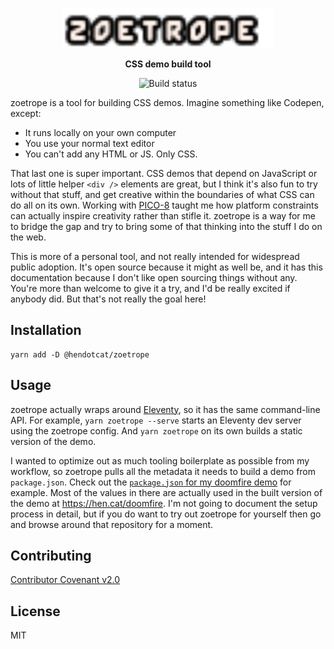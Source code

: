 <p align="center">
  <img
    alt="zoetrope"
    src="https://github.com/hendotcat/zoetrope/raw/trunk/zoetrope.svg"
    height="64"
  />
</p>

<p align="center">
  <strong>
    CSS demo build tool
  </strong>
</p>

<p align="center">
  <img
    src="https://github.com/hendotcat/zoetrope/actions/workflows/publish.yml/badge.svg"
    alt="Build status"
  />
</p>

zoetrope is a tool for building CSS demos.
Imagine something like Codepen, except:

* It runs locally on your own computer
* You use your normal text editor
* You can't add any HTML or JS. Only CSS.

That last one is super important.
CSS demos that depend on JavaScript or lots of little helper `<div />` elements
are great, but I think it's also fun to try without that stuff, and get
creative within the boundaries of what CSS can do all on its own.
Working with [PICO-8] taught me how platform constraints can actually inspire
creativity rather than stifle it.
zoetrope is a way for me to bridge the gap and try to bring some of that
thinking into the stuff I do on the web.

This is more of a personal tool, and not really intended for widespread public
adoption.
It's open source because it might as well be, and it has this
documentation because I don't like open sourcing things without any.
You're more than welcome to give it a try, and I'd be really excited if anybody
did.
But that's not really the goal here!

## Installation

```
yarn add -D @hendotcat/zoetrope
```

## Usage

zoetrope actually wraps around [Eleventy][11ty], so it has the same command-line API.
For example, `yarn zoetrope --serve` starts an Eleventy dev server using the
zoetrope config.
And `yarn zoetrope` on its own builds a static version of the
demo.

I wanted to optimize out as much tooling boilerplate as possible from my
workflow, so zoetrope pulls all the metadata it needs to build a demo from
`package.json`.
Check out the [`package.json` for my doomfire demo][doomfire] for example.
Most of the values in there are actually used in the built version of the demo
at https://hen.cat/doomfire.
I'm not going to document the setup process in detail, but if you do want to
try out zoetrope for yourself then go and browse around that repository for a
moment.

## Contributing

<p>
  <a href="https://www.contributor-covenant.org/version/2/0/code_of_conduct/">
    Contributor Covenant v2.0
 </a>
</p>

## License

MIT

[PICO-8]: https://www.lexaloffle.com/pico-8.php
[11ty]: https://www.11ty.dev
[doomfire]: https://github.com/hendotcat/doomfire/blob/trunk/package.json
